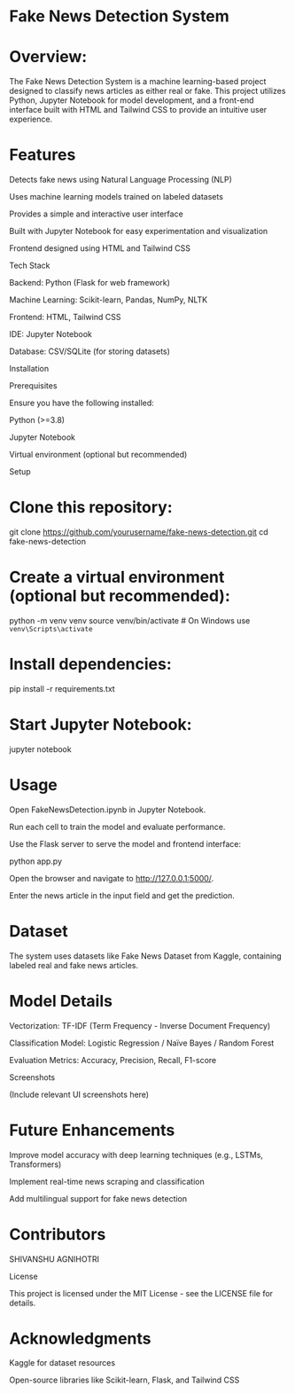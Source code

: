 # Fake News Detection System

# Overview:

The Fake News Detection System is a machine learning-based project designed to classify news articles as either real or fake. This project utilizes Python, Jupyter Notebook for model development, and a front-end interface built with HTML and Tailwind CSS to provide an intuitive user experience.

# Features

Detects fake news using Natural Language Processing (NLP)

Uses machine learning models trained on labeled datasets

Provides a simple and interactive user interface

Built with Jupyter Notebook for easy experimentation and visualization

Frontend designed using HTML and Tailwind CSS

Tech Stack

Backend: Python (Flask for web framework)

Machine Learning: Scikit-learn, Pandas, NumPy, NLTK

Frontend: HTML, Tailwind CSS

IDE: Jupyter Notebook

Database: CSV/SQLite (for storing datasets)

Installation

Prerequisites

Ensure you have the following installed:

Python (>=3.8)

Jupyter Notebook

Virtual environment (optional but recommended)

Setup

# Clone this repository:

git clone https://github.com/yourusername/fake-news-detection.git
cd fake-news-detection

# Create a virtual environment (optional but recommended):

python -m venv venv
source venv/bin/activate  # On Windows use `venv\Scripts\activate`

# Install dependencies:

pip install -r requirements.txt

# Start Jupyter Notebook:

jupyter notebook

# Usage

Open FakeNewsDetection.ipynb in Jupyter Notebook.

Run each cell to train the model and evaluate performance.

Use the Flask server to serve the model and frontend interface:

python app.py

Open the browser and navigate to http://127.0.0.1:5000/.

Enter the news article in the input field and get the prediction.

# Dataset

The system uses datasets like Fake News Dataset from Kaggle, containing labeled real and fake news articles.

# Model Details

Vectorization: TF-IDF (Term Frequency - Inverse Document Frequency)

Classification Model: Logistic Regression / Naïve Bayes / Random Forest

Evaluation Metrics: Accuracy, Precision, Recall, F1-score

Screenshots

(Include relevant UI screenshots here)

# Future Enhancements

Improve model accuracy with deep learning techniques (e.g., LSTMs, Transformers)

Implement real-time news scraping and classification

Add multilingual support for fake news detection

# Contributors

SHIVANSHU AGNIHOTRI

License

This project is licensed under the MIT License - see the LICENSE file for details.

# Acknowledgments

Kaggle for dataset resources

Open-source libraries like Scikit-learn, Flask, and Tailwind CSS

